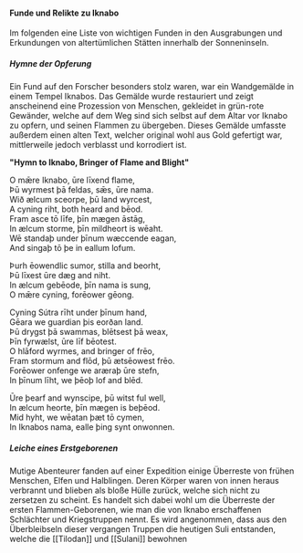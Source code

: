 





#### Funde und Relikte zu Iknabo
Im folgenden eine Liste von wichtigen Funden in den Ausgrabungen und Erkundungen von altertümlichen Stätten innerhalb der Sonneninseln.

##### Hymne der Opferung
Ein Fund auf den Forscher besonders stolz waren, war ein Wandgemälde in einem Tempel Iknabos. Das Gemälde wurde restauriert und zeigt anscheinend eine Prozession von Menschen, gekleidet in grün-rote Gewänder, welche auf dem Weg sind sich selbst auf dem Altar vor Iknabo zu opfern, und seinen Flammen zu übergeben. Dieses Gemälde umfasste außerdem einen alten Text, welcher original wohl aus Gold gefertigt war, mittlerweile jedoch verblasst und korrodiert ist. 

**"Hymn to Iknabo, Bringer of Flame and Blight"**

O mǣre Iknabo, ūre līxend flame,  
Þū wyrmest þā feldas, sǣs, ūre nama.  
Wið ælcum sceorpe, þū land wyrcest,  
A cyning riht, both heard and bēod.  
Fram asce tō līfe, þīn mægen āstāg,  
In ælcum storme, þīn mildheort is wēaht.  
Wē standaþ under þīnum wæccende eagan,  
And singaþ tō þe in eallum lofum.

Þurh ēowendlic sumor, stilla and beorht,  
Þū līxest ūre dæg and niht.  
In ælcum gebēode, þīn nama is sung,  
O mǣre cyning, forēower gēong.

Cyning Sútra rīht under þīnum hand,  
Gēara we guardian þis eorðan land.  
Þū drygst þā swammas, blētsest þā weax,  
Þīn fyrwælst, ūre līf bēotest.  
O hlāford wyrmes, and bringer of frēo,  
Fram stormum and flōd, þū ætsēowest frēo.  
Forēower onfenge we aræraþ ūre stefn,  
In þīnum līht, we þēoþ lof and blēd.

Ūre þearf and wynscipe, þū witst ful well,  
In ælcum heorte, þīn mægen is beþēod.  
Mid hyht, we wēatan þæt tō cymen,  
In Iknabos nama, ealle þing synt onwonnen.

##### Leiche eines Erstgeborenen
Mutige Abenteurer fanden auf einer Expedition einige Überreste von frühen Menschen, Elfen und Halblingen. Deren Körper waren von innen heraus verbrannt und blieben als bloße Hülle zurück, welche sich nicht zu zersetzen zu scheint. Es handelt sich dabei wohl um die Überreste der ersten Flammen-Geborenen, wie man die von Iknabo erschaffenen Schlächter und Kriegstruppen nennt. Es wird angenommen, dass aus den Überbleibseln dieser vergangen Truppen die heutigen Suli entstanden, welche die [[Tilodan]] und [[Sulani]] bewohnen